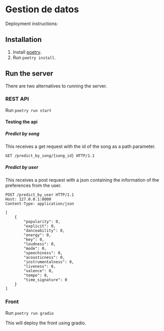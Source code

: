 # Gestion de datos

Deployment instructions:

## Installation

1. Install [poetry]( https://python-poetry.org/ ).
2. Run `poetry install`.

## Run the server
There are two alternatives to running the server.

### REST API
Run `poetry run start`

#### Testing the api

##### Predict by song
This receives a get request with the id of the song as a path parameter.
```
GET /predict_by_song/{song_id} HTTP/1.1
```

##### Predict by user
This receives a post request with a json containing the information of the preferences from the user.
```
POST /predict_by_user HTTP/1.1
Host: 127.0.0.1:8000
Content-Type: application/json

[
	{
        "popularity": 0,
        "explicit": 0,
        "danceability": 0,
        "energy": 0,
        "key": 0,
        "loudness": 0,
        "mode": 0,
        "speechiness": 0,
        "acousticness": 0,
        "instrumentalness": 0,
        "liveness": 0,
        "valence": 0,
        "tempo": 0,
        "time_signature": 0
	}
]
```

### Front
Run `poetry run gradio`

This will deploy the front using gradio.
